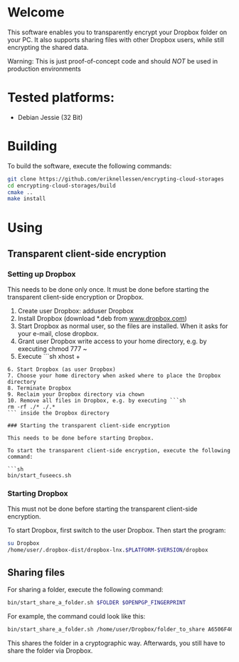 # Welcome

This software enables you to transparently encrypt your Dropbox folder on your PC. It also supports sharing files with other Dropbox users, while still encrypting the shared data.

Warning: This is just proof-of-concept code and should _NOT_ be used in production environments

# Tested platforms:

* Debian Jessie (32 Bit)

# Building

To build the software, execute the following commands:

```sh
git clone https://github.com/eriknellessen/encrypting-cloud-storages
cd encrypting-cloud-storages/build
cmake ..
make install
```

# Using

## Transparent client-side encryption

### Setting up Dropbox

This needs to be done only once. It must be done before starting the transparent client-side encryption or Dropbox.

1. Create user Dropbox: adduser Dropbox
2. Install Dropbox (download *.deb from www.dropbox.com)
3. Start Dropbox as normal user, so the files are installed. When it asks for your e-mail, close dropbox.
4. Grant user Dropbox write access to your home directory, e.g. by executing chmod 777 ~
5. Execute ```sh
xhost +
``` (as normal user)
6. Start Dropbox (as user Dropbox)
7. Choose your home directory when asked where to place the Dropbox directory
8. Terminate Dropbox
9. Reclaim your Dropbox directory via chown
10. Remove all files in Dropbox, e.g. by executing ```sh
rm -rf ./* ./.*
``` inside the Dropbox directory

### Starting the transparent client-side encryption

This needs to be done before starting Dropbox.

To start the transparent client-side encryption, execute the following command:

```sh
bin/start_fuseecs.sh
```

### Starting Dropbox

This must not be done before starting the transparent client-side encryption.

To start Dropbox, first switch to the user Dropbox. Then start the program:

```sh
su Dropbox
/home/user/.dropbox-dist/dropbox-lnx.$PLATFORM-$VERSION/dropbox
```

## Sharing files

For sharing a folder, execute the following command:

```sh
bin/start_share_a_folder.sh $FOLDER $OPENPGP_FINGERPRINT
```

For example, the command could look like this:
```sh
bin/start_share_a_folder.sh /home/user/Dropbox/folder_to_share A6506F46
```

This shares the folder in a cryptographic way. Afterwards, you still have to share the folder via Dropbox.